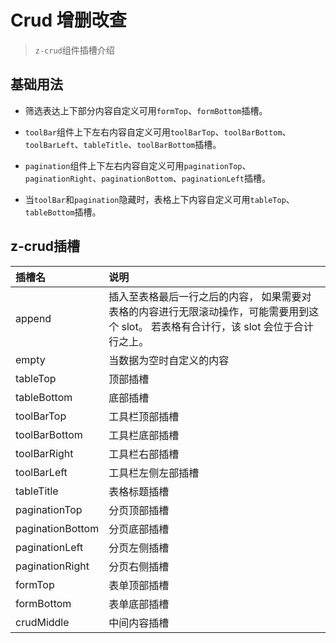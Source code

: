 # Crud 增删改查

> `z-crud`组件插槽介绍

## 基础用法

- 筛选表达上下部分内容自定义可用`formTop`、`formBottom`插槽。

- `toolBar`组件上下左右内容自定义可用`toolBarTop`、`toolBarBottom`、`toolBarLeft`、`tableTitle`、`toolBarBottom`插槽。

- `pagination`组件上下左右内容自定义可用`paginationTop`、`paginationRight`、`paginationBottom`、`paginationLeft`插槽。

<preview path="../demo/crud-slot/normal.vue" />

- 当`toolBar`和`pagination`隐藏时，表格上下内容自定义可用`tableTop`、`tableBottom`插槽。

<preview path="../demo/crud-slot/table-slot.vue" />

## z-crud插槽

| 插槽名 | 说明                |
| :----- | :------------------ |
| append           | 插入至表格最后一行之后的内容， 如果需要对表格的内容进行无限滚动操作，可能需要用到这个 slot。 若表格有合计行，该 slot 会位于合计行之上。 | —      |
| empty            | 当数据为空时自定义的内容                                                                                                                | —      |
| tableTop         | 顶部插槽                                                                                                                                | —      |
| tableBottom      | 底部插槽                                                                                                                                | —      |
| toolBarTop       | 工具栏顶部插槽                                                                                                                          | —      |
| toolBarBottom    | 工具栏底部插槽                                                                                                                          | —      |
| toolBarRight     | 工具栏右部插槽                                                                                                                          | —      |
| toolBarLeft      | 工具栏左侧左部插槽                                                                                                                      | —      |
| tableTitle       | 表格标题插槽                                                                                                                            | —      |
| paginationTop    | 分页顶部插槽                                                                                                                            | —      |
| paginationBottom | 分页底部插槽                                                                                                                            | —      |
| paginationLeft   | 分页左侧插槽                                                                                                                            | —      |
| paginationRight  | 分页右侧插槽                                                                                                                            | —      |     | —   |
| formTop          | 表单顶部插槽                                                                                                                            | —      |     | —   |
| formBottom       | 表单底部插槽                                                                                                                            | —      |     | —   |
| crudMiddle       | 中间内容插槽                                                                                                                            | —      |     | —   |
